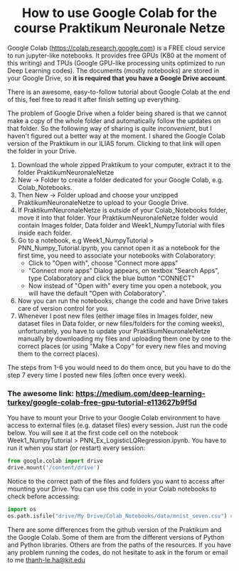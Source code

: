 # <center>How to use Google Colab for the course Praktikum Neuronale Netze </center>

Google Colab (https://colab.research.google.com) is a FREE cloud service to run jupyter-like notebooks. It provides free GPUs (K80 at the moment of this writing) and TPUs (Google GPU-like processing units optimized to run Deep Learning codes). The documents (mostly notebooks) are stored in your Google Drive, so **it is required that you have a Google Drive account**.    

There is an awesome, easy-to-follow tutorial about Google Colab at the end of this, feel free to read it after finish setting up everything.
 
The problem of Google Drive when a folder being shared is that we cannot make a copy of the whole folder and  automatically follow the updates on that folder. So the following way of sharing is quite *inconvenient*, but I haven't figured out a better way at the moment. I shared the Google Colab version of the Praktikum in our ILIAS forum. Clicking to that link will open the folder in your Drive.

1.  Download the whole zipped Praktikum to your computer, extract it to the folder PraktikumNeuronaleNetze
2.  New -> Folder to create a folder dedicated for your Google Colab, e.g. Colab\_Notebooks.
3.  Then New -> Folder upload and choose your unzipped PraktikumNeuronaleNetze to upload to your Google Drive.
4.  If PraktikumNeuronaleNetze is outside of your Colab\_Notebooks folder, move it into that folder. Your PraktikumNeuronaleNetze folder would contain Images folder, Data folder and Week1\_NumpyTutorial with files inside each folder.
5.  Go to a notebook, e.g Week1\_NumpyTutorial > PNN\_Numpy\_Tutorial.ipynb, you cannot open it as a notebook for the first time, you need to associate your notebooks with Colaboratory: 
    *  Click to "Open with", choose "Connect more apps"
    *  "Connect more apps" Dialog appears, on textbox "Search Apps", type Colaboratory and click the blue button "CONNECT"
    *  Now instead of "Open with" every time you open a notebook, you will have the default "Open with Colaboratory".
6.  Now you can run the notebooks, change the code and have Drive takes care of version control for you.
7.  Whenever I post new files (either image files in Images folder, new dataset files in Data folder, or new files/folders for the coming weeks), unfortunately, you have to update your PraktikumNeuronaleNetze manually by downloading my files and uploading them one by one to the correct places (or using "Make a Copy" for every new files and moving them to the correct places).

The steps from 1-6 you would need to do them once, but you have to do the step 7 every time I posted new files (often once every week).

### The awesome link: https://medium.com/deep-learning-turkey/google-colab-free-gpu-tutorial-e113627b9f5d

You have to mount your Drive to your Google Colab environment to have access to external files (e.g. dataset files) every session. Just run the code below. You will see it at the first code cell on the notebook Week1\_NumpyTutorial > PNN_Ex_LogisticLQRegression.ipynb. You have to run it when you start (or restart) every session:

```python
from google.colab import drive
drive.mount('/content/drive')
```

Notice to the correct path of the files and folders you want to access after mounting your Drive. You can use this code in your Colab notebooks to check before accessing:

```python
import os
os.path.isfile("drive/My Drive/Colab_Notebooks/data/mnist_seven.csv") # file to use
```

There are some differences from the github version of the Praktikum and the Google Colab. Some of them are from the different versions of Python and Python libraries. Others are from the paths of the resources. If you have any problem running the codes, do not hesitate to ask in the forum or email to me [thanh-le.ha@kit.edu](mailto:thanh-le.ha@kit.edu) 
